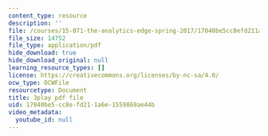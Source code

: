 ```yaml
---
content_type: resource
description: ''
file: /courses/15-071-the-analytics-edge-spring-2017/17040be5cc8efd211a6e1559869ae44b_ril5Z4UxI3w.pdf
file_size: 14752
file_type: application/pdf
hide_download: true
hide_download_original: null
learning_resource_types: []
license: https://creativecommons.org/licenses/by-nc-sa/4.0/
ocw_type: OCWFile
resourcetype: Document
title: 3play pdf file
uid: 17040be5-cc8e-fd21-1a6e-1559869ae44b
video_metadata:
  youtube_id: null
---
```

